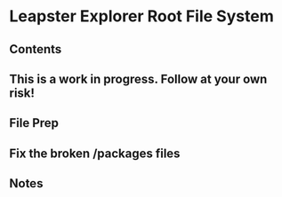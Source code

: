 # Leapster Explorer Root File System
## Contents
## This is a work in progress. Follow at your own risk!
## File Prep
## Fix the broken /packages files
## Notes

